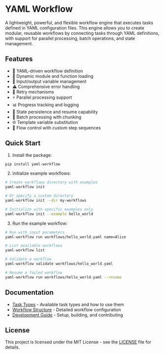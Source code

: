 # YAML Workflow

A lightweight, powerful, and flexible workflow engine that executes tasks defined in YAML configuration files. This engine allows you to create modular, reusable workflows by connecting tasks through YAML definitions, with support for parallel processing, batch operations, and state management.

## Features

- 📝 YAML-driven workflow definition
- 🔌 Dynamic module and function loading
- 🔄 Input/output variable management
- ⚠️ Comprehensive error handling
- 🔁 Retry mechanisms
- ⚡ Parallel processing support
- 📊 Progress tracking and logging
- 💾 State persistence and resume capability
- 🔄 Batch processing with chunking
- 🌐 Template variable substitution
- 🔀 Flow control with custom step sequences

## Quick Start

1. Install the package:
```bash
pip install yaml-workflow
```

2. Initialize example workflows:
```bash
# Create workflows directory with examples
yaml-workflow init

# Or specify a custom directory
yaml-workflow init --dir my-workflows

# Initialize with specific examples only
yaml-workflow init --example hello_world
```

3. Run the example workflow:
```bash
# Run with input parameters
yaml-workflow run workflows/hello_world.yaml name=Alice

# List available workflows
yaml-workflow list

# Validate a workflow
yaml-workflow validate workflows/hello_world.yaml

# Resume a failed workflow
yaml-workflow run workflows/hello_world.yaml --resume
```

## Documentation

- [Task Types](https://github.com/orieg/yaml-workflow/blob/main/docs/tasks.md) - Available task types and how to use them
- [Workflow Structure](https://github.com/orieg/yaml-workflow/blob/main/docs/workflow-structure.md) - Detailed workflow configuration
- [Development Guide](https://github.com/orieg/yaml-workflow/blob/main/docs/development.md) - Setup, building, and contributing

## License

This project is licensed under the MIT License - see the [LICENSE](LICENSE) file for details.
